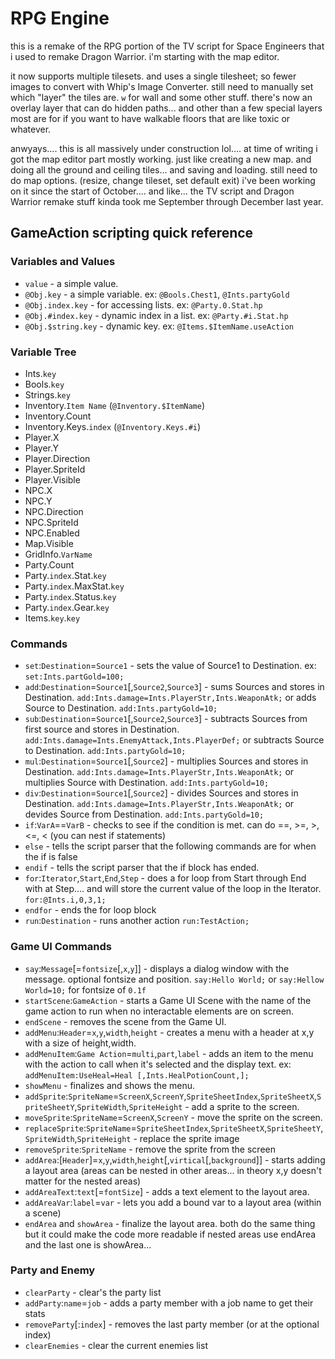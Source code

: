 # RPG Engine

this is a remake of the RPG portion of the TV script for Space Engineers that i used to remake Dragon Warrior. i'm starting with the map editor.

it now supports multiple tilesets. and uses a single tilesheet; so fewer images to convert with Whip's Image Converter. still need to manually set which "layer" the tiles are. `w` for wall and some other stuff. there's now an overlay layer that can do hidden paths... and other than a few special layers most are for if you want to have walkable floors that are like toxic or whatever.

anwyays.... this is all massively under construction lol.... at time of writing i got the map editor part mostly working. just like creating a new map. and doing all the ground and ceiling tiles... and saving and loading. still need to do map options. (resize, change tileset, set default exit) i've been working on it since the start of October.... and like... the TV script and Dragon Warrior remake stuff kinda took me September through December last year.

## GameAction scripting quick reference

### Variables and Values

 * `value` - a simple value.
 * `@Obj.key` - a simple variable. ex: `@Bools.Chest1`, `@Ints.partyGold`
 * `@Obj.index.key` - for accessing lists. ex: `@Party.0.Stat.hp`
 * `@Obj.#index.key` - dynamic index in a list. ex: `@Party.#i.Stat.hp`
 * `@Obj.$string.key` - dynamic key. ex: `@Items.$ItemName.useAction`

### Variable Tree

 * Ints.`key`
 * Bools.`key`
 * Strings.`key`
 * Inventory.`Item Name` (`@Inventory.$ItemName`)
 * Inventory.Count
 * Inventory.Keys.`index` (`@Inventory.Keys.#i`)
 * Player.X
 * Player.Y
 * Player.Direction
 * Player.SpriteId
 * Player.Visible
 * NPC.X
 * NPC.Y
 * NPC.Direction
 * NPC.SpriteId
 * NPC.Enabled
 * Map.Visible
 * GridInfo.`VarName`
 * Party.Count
 * Party.`index`.Stat.`key`
 * Party.`index`.MaxStat.`key`
 * Party.`index`.Status.`key`
 * Party.`index`.Gear.`key`
 * Items.`key`.`key`

### Commands

 * `set`:`Destination`=`Source1` - sets the value of Source1 to Destination. ex: `set:Ints.partGold=100;`
 * `add`:`Destination`=`Source1`[,`Source2`,`Source3`] - sums Sources and stores in Destination. `add:Ints.damage=Ints.PlayerStr,Ints.WeaponAtk;` or adds Source to Destination. `add:Ints.partyGold=10;`
 * `sub`:`Destination`=`Source1`[,`Source2`,`Source3`] - subtracts Sources from first source and stores in Destination. `add:Ints.damage=Ints.EnemyAttack,Ints.PlayerDef;` or subtracts Source to Destination. `add:Ints.partyGold=10;`
 * `mul`:`Destination`=`Source1`[,`Source2`] - multiplies Sources and stores in Destination. `add:Ints.damage=Ints.PlayerStr,Ints.WeaponAtk;` or multiplies Source with Destination. `add:Ints.partyGold=10;`
 * `div`:`Destination`=`Source1`[,`Source2`] - divides Sources and stores in Destination. `add:Ints.damage=Ints.PlayerStr,Ints.WeaponAtk;` or devides Source from Destination. `add:Ints.partyGold=10;`
 * `if`:`VarA`==`VarB` - checks to see if the condition is met. can do ==, >=, >, <=, < (you can nest if statements)
 * `else` - tells the script parser that the following commands are for when the if is false
 * `endif` - tells the script parser that the if block has ended.
 * `for`:`Iterator`,`Start`,`End`,`Step` - does a for loop from Start through End with at Step.... and will store the current value of the loop in the Iterator.  `for:@Ints.i,0,3,1;`
 * `endfor` - ends the for loop block
 * `run`:`Destination` - runs another action `run:TestAction;`

### Game UI Commands
 
 * `say`:`Message`[=`fontsize`[,`x`,`y`]] - displays a dialog window with the message. optional fontsize and position. `say:Hello World;` or `say:Hellow World=10;` for fontsize of `0.1f`
 * `startScene`:`GameAction` - starts a Game UI Scene with the name of the game action to run when no interactable elements are on screen.
 * `endScene` - removes the scene from the Game UI.
 * `addMenu`:`Header`=`x`,`y`,`width`,`height` - creates a menu with a header at x,y with a size of height,width.
 * `addMenuItem`:`Game Action`=`multi`,`part`,`label` - adds an item to the menu with the action to call when it's selected and the display text. ex: `addMenuItem:UseHeal=Heal [,Ints.HealPotionCount,];`
 * `showMenu` - finalizes and shows the menu.
 * `addSprite`:`SpriteName`=`ScreenX`,`ScreenY`,`SpriteSheetIndex`,`SpriteSheetX`,`SpriteSheetY`,`SpriteWidth`,`SpriteHeight` - add a sprite to the screen.
 * `moveSprite`:`SpriteName`=`ScreenX`,`ScreenY` - move the sprite on the screen.
 * `replaceSprite`:`SpriteName`=`SpriteSheetIndex`,`SpriteSheetX`,`SpriteSheetY`,`SpriteWidth`,`SpriteHeight` - replace the sprite image
 * `removeSprite`:`SpriteName` - remove the sprite from the screen
 * `addArea`:[`Header`]=`x`,`y`,`width`,`height`[,`virtical`[,`background`]] - starts adding a layout area (areas can be nested in other areas... in theory x,y doesn't matter for the nested areas)
 * `addAreaText`:`text`[=`fontSize`] - adds a text element to the layout area.
 * `addAreaVar`:`label`=`var` - lets you add a bound var to a layout area (within a scene)
 * `endArea` and `showArea` - finalize the layout area. both do the same thing but it could make the code more readable if nested areas use endArea and the last one is showArea...

### Party and Enemy

 * `clearParty` - clear's the party list
 * `addParty`:`name`=`job` - adds a party member with a job name to get their stats
 * `removeParty`[:`index`] - removes the last party member (or at the optional index)
 * `clearEnemies` - clear the current enemies list

